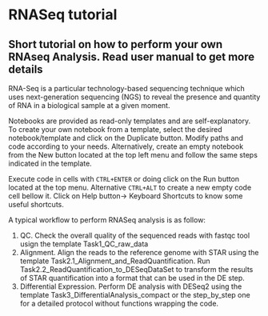 # RNASeq tutorial 

## Short tutorial on how to perform your own RNAseq Analysis. Read user manual to get more details

RNA-Seq is a particular technology-based sequencing technique which uses next-generation sequencing (NGS) to reveal the presence and quantity of RNA in a biological sample at a given moment.

Notebooks are provided as read-only templates and are self-explanatory. To create your own notebook from a template, select the desired notebook/template and click on the Duplicate button. Modify paths and code according to your needs. Alternatively, create an empty notebook from the New button located at the top left menu and follow the same steps indicated in the template.

Execute code in cells with `CTRL+ENTER` or doing click on the Run button located at the top menu. Alternative `CTRL+ALT` to create a new empty code cell bellow it. Click on Help button-> Keyboard Shortcuts to know some useful shortcuts. 

A typical workflow to perform RNASeq analysis is as follow:
1. QC. Check the overall quality of the sequenced reads with fastqc tool usign the template Task1_QC_raw_data
2. Alignment. Align the reads to the reference genome with STAR using the template Task2.1_Alignment_and_ReadQuantification. Run Task2.2_ReadQuantification_to_DESeqDataSet to transform the results of STAR quantification into a format that can be used in the DE step.
3. Differential Expression. Perform DE analysis with DESeq2 using the template Task3_DifferentialAnalysis_compact or the step_by_step one for a detailed protocol without functions wrapping the code.

